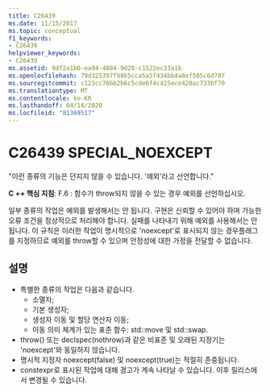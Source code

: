 ```yaml
---
title: C26439
ms.date: 11/15/2017
ms.topic: conceptual
f1_keywords:
- C26439
helpviewer_keywords:
- C26439
ms.assetid: 9df2a1b0-ea94-4884-9d28-c1522ec33a1b
ms.openlocfilehash: 79d325397f98b5cca5a5f434bb4a8ef505c6d787
ms.sourcegitcommit: c123cc76bb2b6c5cde6f4c425ece420ac733bf70
ms.translationtype: MT
ms.contentlocale: ko-KR
ms.lasthandoff: 04/14/2020
ms.locfileid: "81369517"
---
```

# <a name="c26439-special_noexcept"></a>C26439 SPECIAL_NOEXCEPT

"이런 종류의 기능은 던지지 않을 수 있습니다. '예외'라고 선언합니다."

**C ++ 핵심 지침**: F.6 : 함수가 throw되지 않을 수 있는 경우 예외를 선언하십시오.

일부 종류의 작업은 예외를 발생해서는 안 됩니다. 구현은 신뢰할 수 있어야 하며 가능한 오류 조건을 정상적으로 처리해야 합니다. 실패를 나타내기 위해 예외를 사용해서는 안 됩니다. 이 규칙은 이러한 작업이 명시적으로 'noexcept'로 표시되지 않는 경우플래그를 지정하므로 예외를 throw할 수 있으며 안정성에 대한 가정을 전달할 수 없습니다.

## <a name="remarks"></a>설명

- 특별한 종류의 작업은 다음과 같습니다.
  - 소멸자;
  - 기본 생성자;
  - 생성자 이동 및 할당 연산자 이동;
  - 이동 의미 체계가 있는 표준 함수: std::move 및 std::swap.
- throw() 또는 declspec(nothrow)과 같은 비표준 및 오래된 지정기는 'noexcept'와 동일하지 않습니다.
- 명시적 지정자 noexcept(false) 및 noexcept(true)는 적절히 존중됩니다.
- constexpr로 표시된 작업에 대해 경고가 계속 나타날 수 있습니다. 이후 릴리스에서 변경될 수 있습니다.
